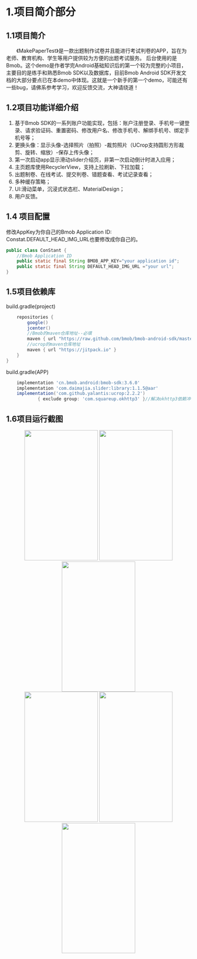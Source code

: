 # 1.项目简介部分

## 1.1项目简介

&emsp;&emsp;《MakePaperTest》是一款出题制作试卷并且能进行考试判卷的APP，旨在为老师、教育机构、学生等用户提供较为方便的出题考试服务。 后台使用的是Bmob。这个demo是作者学完Android基础知识后的第一个较为完整的小项目，主要目的是练手和熟悉Bmob SDK以及数据库，目前Bmob Android SDK开发文档的大部分要点已在本demo中体现。这就是一个新手的第一个demo，可能还有一些bug，请佛系参考学习，欢迎反馈交流，大神请绕道！

## 1.2项目功能详细介绍

1. 基于Bmob SDK的一系列账户功能实现，包括：账户注册登录、手机号一键登录、请求验证码、重置密码、修改用户名、修改手机号、解绑手机号、绑定手机号等；
2. 更换头像：显示头像-选择照片（拍照）-裁剪照片（UCrop支持圆形方形裁剪、旋转、缩放）-保存上传头像；
3. 第一次启动app显示滑动slider介绍页，非第一次启动倒计时进入应用；
4. 主页题库使用RecyclerView，支持上拉刷新、下拉加载；
5. 出题制卷、在线考试、提交判卷、错题查看、考试记录查看；
6. 多种缓存策略；
7. UI:滑动菜单，沉浸式状态栏、MaterialDesign；
8. 用户反馈。

## 1.4 项目配置

修改AppKey为你自己的Bmob Application ID:
Constat.DEFAULT_HEAD_IMG_URL也要修改成你自己的。

```java
public class ConStant {
    //Bmob Application ID
    public static final String BMOB_APP_KEY="your application id";
    public static final String DEFAULT_HEAD_IMG_URL ="your url";
}
```

## 1.5项目依赖库

build.gradle(project)

```gradle
    repositories {
        google()
        jcenter()
        //Bmob的maven仓库地址--必填
        maven { url "https://raw.github.com/bmob/bmob-android-sdk/master" }
        //ucrop的maven仓库地址
        maven { url "https://jitpack.io" }
    }
}
```

build.gradle(APP)

```gradle
    implementation 'cn.bmob.android:bmob-sdk:3.6.0'
    implementation 'com.daimajia.slider:library:1.1.5@aar'
    implementation('com.github.yalantis:ucrop:2.2.2')
            { exclude group: 'com.squareup.okhttp3' }//解决okhttp3依赖冲突bug
```

## 1.6项目运行截图

<center class="capture1">
    <img src="http://pg0dgjunx.bkt.clouddn.com/%E5%9B%BE%E7%89%872.png" width="200" height="355"/>
    <img src="http://pg0dgjunx.bkt.clouddn.com/WechatIMG10.jpeg" width="200" height="355"//>
    <img src="http://pg0dgjunx.bkt.clouddn.com/%E5%9B%BE%E7%89%871.png" width="200" height="355"//>
</center>
<center class="capture2">
    <img src="http://pg0dgjunx.bkt.clouddn.com/WechatIMG8.jpeg" width="200" height="355"//>
    <img src="http://pg0dgjunx.bkt.clouddn.com/%E5%9B%BE%E7%89%873.png" width="200" height="355"//>
    <img src="http://pg0dgjunx.bkt.clouddn.com/%E5%9B%BE%E7%89%874.png" width="200" height="355"//>
</center>

